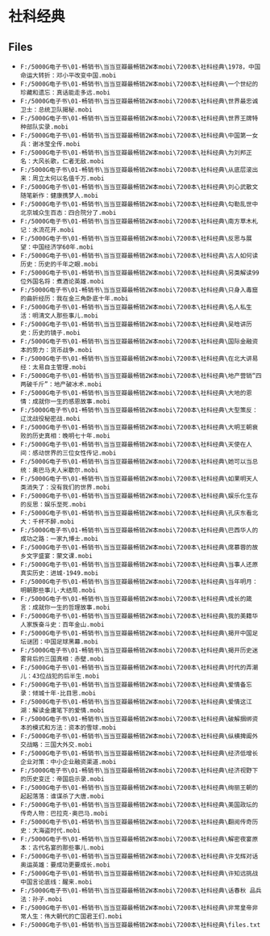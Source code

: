 # 社科经典

## Files

- `F:/5000G电子书\01-畅销书\当当豆瓣最畅销2W本mobi\7200本\社科经典\1978，中国命运大转折：邓小平改变中国.mobi`
- `F:/5000G电子书\01-畅销书\当当豆瓣最畅销2W本mobi\7200本\社科经典\一个世纪的珍藏和遗忘：真话能走多远.mobi`
- `F:/5000G电子书\01-畅销书\当当豆瓣最畅销2W本mobi\7200本\社科经典\世界最忠诚卫士：总统卫队揭秘.mobi`
- `F:/5000G电子书\01-畅销书\当当豆瓣最畅销2W本mobi\7200本\社科经典\世界王牌特种部队实录.mobi`
- `F:/5000G电子书\01-畅销书\当当豆瓣最畅销2W本mobi\7200本\社科经典\中国第一女兵：谢冰莹全传.mobi`
- `F:/5000G电子书\01-畅销书\当当豆瓣最畅销2W本mobi\7200本\社科经典\为刘邦正名：大风长歌，仁者无敌.mobi`
- `F:/5000G电子书\01-畅销书\当当豆瓣最畅销2W本mobi\7200本\社科经典\从底层滚出来：周立太何以名值千万.mobi`
- `F:/5000G电子书\01-畅销书\当当豆瓣最畅销2W本mobi\7200本\社科经典\刘心武散文随笔新作：健康携梦人.mobi`
- `F:/5000G电子书\01-畅销书\当当豆瓣最畅销2W本mobi\7200本\社科经典\勾勒乱世中北京城众生百态：四合院分了.mobi`
- `F:/5000G电子书\01-畅销书\当当豆瓣最畅销2W本mobi\7200本\社科经典\南方草木札记：水流花开.mobi`
- `F:/5000G电子书\01-畅销书\当当豆瓣最畅销2W本mobi\7200本\社科经典\反思与展望：中国经济学60年.mobi`
- `F:/5000G电子书\01-畅销书\当当豆瓣最畅销2W本mobi\7200本\社科经典\古人如何读历史：历史的千年之眼.mobi`
- `F:/5000G电子书\01-畅销书\当当豆瓣最畅销2W本mobi\7200本\社科经典\另类解读99位外国名将：煮酒论英雄.mobi`
- `F:/5000G电子书\01-畅销书\当当豆瓣最畅销2W本mobi\7200本\社科经典\只身入毒窟的曲折经历：我在金三角卧底十年.mobi`
- `F:/5000G电子书\01-畅销书\当当豆瓣最畅销2W本mobi\7200本\社科经典\名人私生活：明清文人那些事儿.mobi`
- `F:/5000G电子书\01-畅销书\当当豆瓣最畅销2W本mobi\7200本\社科经典\吴晗讲历史：历史的镜子.mobi`
- `F:/5000G电子书\01-畅销书\当当豆瓣最畅销2W本mobi\7200本\社科经典\国际金融资本的势力：货币战争.mobi`
- `F:/5000G电子书\01-畅销书\当当豆瓣最畅销2W本mobi\7200本\社科经典\在北大讲易经：太易自主管理.mobi`
- `F:/5000G电子书\01-畅销书\当当豆瓣最畅销2W本mobi\7200本\社科经典\地产营销“四两破千斤”：地产破冰术.mobi`
- `F:/5000G电子书\01-畅销书\当当豆瓣最畅销2W本mobi\7200本\社科经典\大地的恩情：成就你一生的感恩故事.mobi`
- `F:/5000G电子书\01-畅销书\当当豆瓣最畅销2W本mobi\7200本\社科经典\大型策反：辽沈战役秘密战.mobi`
- `F:/5000G电子书\01-畅销书\当当豆瓣最畅销2W本mobi\7200本\社科经典\大明王朝衰败的历史真相：晚明七十年.mobi`
- `F:/5000G电子书\01-畅销书\当当豆瓣最畅销2W本mobi\7200本\社科经典\天使在人间：感动世界的三位女性传记.mobi`
- `F:/5000G电子书\01-畅销书\当当豆瓣最畅销2W本mobi\7200本\社科经典\她可以当总统：奥巴马夫人米歇尔.mobi`
- `F:/5000G电子书\01-畅销书\当当豆瓣最畅销2W本mobi\7200本\社科经典\如果明天人类消失了：没有我们的世界.mobi`
- `F:/5000G电子书\01-畅销书\当当豆瓣最畅销2W本mobi\7200本\社科经典\娱乐化生存的反思：娱乐至死.mobi`
- `F:/5000G电子书\01-畅销书\当当豆瓣最畅销2W本mobi\7200本\社科经典\孔庆东看北大：千杯不醉.mobi`
- `F:/5000G电子书\01-畅销书\当当豆瓣最畅销2W本mobi\7200本\社科经典\巴西华人的成功之路：一家九博士.mobi`
- `F:/5000G电子书\01-畅销书\当当豆瓣最畅销2W本mobi\7200本\社科经典\席慕蓉的故乡文字盛宴：蒙文课.mobi`
- `F:/5000G电子书\01-畅销书\当当豆瓣最畅销2W本mobi\7200本\社科经典\当事人还原真实历史：进城·1949.mobi`
- `F:/5000G电子书\01-畅销书\当当豆瓣最畅销2W本mobi\7200本\社科经典\当年明月：明朝那些事儿·大结局.mobi`
- `F:/5000G电子书\01-畅销书\当当豆瓣最畅销2W本mobi\7200本\社科经典\成长的箴言：成就你一生的哲理故事.mobi`
- `F:/5000G电子书\01-畅销书\当当豆瓣最畅销2W本mobi\7200本\社科经典\我的美籍华人家族奋斗史：百年金山.mobi`
- `F:/5000G电子书\01-畅销书\当当豆瓣最畅销2W本mobi\7200本\社科经典\揭开中国足坛谜团：中国足球黑幕.mobi`
- `F:/5000G电子书\01-畅销书\当当豆瓣最畅销2W本mobi\7200本\社科经典\揭开历史迷雾背后的三国真相：赤壁.mobi`
- `F:/5000G电子书\01-畅销书\当当豆瓣最畅销2W本mobi\7200本\社科经典\时代的弄潮儿：43位战犯的后半生.mobi`
- `F:/5000G电子书\01-畅销书\当当豆瓣最畅销2W本mobi\7200本\社科经典\爱情备忘录：倾城十年·比目思.mobi`
- `F:/5000G电子书\01-畅销书\当当豆瓣最畅销2W本mobi\7200本\社科经典\爱情这江湖：解读金庸笔下的爱情.mobi`
- `F:/5000G电子书\01-畅销书\当当豆瓣最畅销2W本mobi\7200本\社科经典\破解捆绑资本的模式和方法：资本的雪球.mobi`
- `F:/5000G电子书\01-畅销书\当当豆瓣最畅销2W本mobi\7200本\社科经典\纵横捭阖外交战略：三国大外交.mobi`
- `F:/5000G电子书\01-畅销书\当当豆瓣最畅销2W本mobi\7200本\社科经典\经济低增长企业对策：中小企业融资渠道.mobi`
- `F:/5000G电子书\01-畅销书\当当豆瓣最畅销2W本mobi\7200本\社科经典\经济视野下的历史变迁：帝国启示录.mobi`
- `F:/5000G电子书\01-畅销书\当当豆瓣最畅销2W本mobi\7200本\社科经典\绚丽王朝的起起落落：谁谋杀了大唐.mobi`
- `F:/5000G电子书\01-畅销书\当当豆瓣最畅销2W本mobi\7200本\社科经典\美国政坛的传奇人物：巴拉克·奥巴马.mobi`
- `F:/5000G电子书\01-畅销书\当当豆瓣最畅销2W本mobi\7200本\社科经典\翻阅传奇历史：大海盗时代.mobi`
- `F:/5000G电子书\01-畅销书\当当豆瓣最畅销2W本mobi\7200本\社科经典\解密夜宴原本：古代名宴的那些事儿.mobi`
- `F:/5000G电子书\01-畅销书\当当豆瓣最畅销2W本mobi\7200本\社科经典\许戈辉对话奥运英雄：要成功更要成长.mobi`
- `F:/5000G电子书\01-畅销书\当当豆瓣最畅销2W本mobi\7200本\社科经典\许知远挑战中国言论底线：醒来.mobi`
- `F:/5000G电子书\01-畅销书\当当豆瓣最畅销2W本mobi\7200本\社科经典\话春秋 品兵法：孙子.mobi`
- `F:/5000G电子书\01-畅销书\当当豆瓣最畅销2W本mobi\7200本\社科经典\非常皇帝非常人生：伟大朝代的亡国君王们.mobi`
- `F:/5000G电子书\01-畅销书\当当豆瓣最畅销2W本mobi\7200本\社科经典\files.txt`
